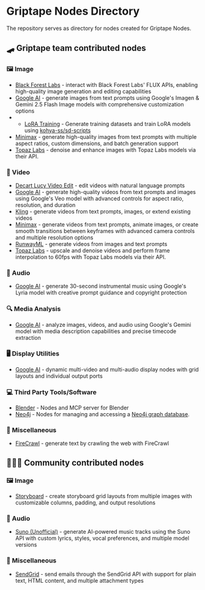 # Griptape Nodes Directory

The repository serves as directory for nodes created for Griptape Nodes.

## 🛹 Griptape team contributed nodes

### 🖼️ Image

* [Black Forest Labs](https://github.com/griptape-ai/griptape-nodes-library-blackforestlabs) - interact with Black Forest Labs' FLUX APIs, enabling high-quality image generation and editing capabilities
* [Google AI](https://github.com/griptape-ai/griptape-nodes-library-googleai) - generate images from text prompts using Google's Imagen & Gemini 2.5 Flash Image models with comprehensive customization options
* * [LoRA Training](https://github.com/griptape-ai/griptape-nodes-lora-training-library) - Generate training datasets and train LoRA models using [kohya-ss/sd-scripts](https://github.com/kohya-ss/sd-scripts)
* [Minimax](https://github.com/griptape-ai/griptape-nodes-library-minimax) - generate high-quality images from text prompts with multiple aspect ratios, custom dimensions, and batch generation support
* [Topaz Labs](https://github.com/griptape-ai/griptape-nodes-library-topazlabs) - denoise and enhance images with Topaz Labs models via their API.

### 🎥 Video

* [Decart Lucy Video Edit](https://github.com/griptape-ai/griptape-nodes-library-decart) - edit videos with natural language prompts
* [Google AI](https://github.com/griptape-ai/griptape-nodes-library-googleai) - generate high-quality videos from text prompts and images using Google's Veo model with advanced controls for aspect ratio, resolution, and duration
* [Kling](https://github.com/griptape-ai/griptape-nodes-library-kling) - generate videos from text prompts, images, or extend existing videos
* [Minimax](https://github.com/griptape-ai/griptape-nodes-library-minimax) - generate videos from text prompts, animate images, or create smooth transitions between keyframes with advanced camera controls and multiple resolution options
* [RunwayML](https://github.com/griptape-ai/griptape-nodes-library-runwayml) - generate videos from images and text prompts
* [Topaz Labs](https://github.com/griptape-ai/griptape-nodes-library-topazlabs) - upscale and denoise videos and perform frame interpolation to 60fps with Topaz Labs models via their API.

### 🎵 Audio

* [Google AI](https://github.com/griptape-ai/griptape-nodes-library-googleai) - generate 30-second instrumental music using Google's Lyria model with creative prompt guidance and copyright protection

### 🔍 Media Analysis

* [Google AI](https://github.com/griptape-ai/griptape-nodes-library-googleai) - analyze images, videos, and audio using Google's Gemini model with media description capabilities and precise timecode extraction

### 🖥️ Display Utilities

* [Google AI](https://github.com/griptape-ai/griptape-nodes-library-googleai) - dynamic multi-video and multi-audio display nodes with grid layouts and individual output ports

### 💻 Third Party Tools/Software

* [Blender](https://github.com/griptape-ai/griptape-nodes-library-blender) - Nodes and MCP server for Blender
* [Neo4j](https://github.com/griptape-ai/griptape-nodes-library-neo4j) - Nodes for managing and accessing a [Neo4j graph database](https://neo4j.com/).

### 🔧 Miscellaneous

* [FireCrawl](https://github.com/griptape-ai/griptape-nodes-library-firecrawl) - generate text by crawling the web with FireCrawl

## 🧑‍🤝‍🧑 Community contributed nodes

### 🖼️ Image

* [Storyboard](https://github.com/ian-griptape-ai/griptape-nodes-library-storyboard) - create storyboard grid layouts from multiple images with customizable columns, padding, and output resolutions

### 🎵 Audio

* [Suno (Unofficial)](https://github.com/ian-griptape-ai/griptape-nodes-libary-suno) - generate AI-powered music tracks using the Suno API with custom lyrics, styles, vocal preferences, and multiple model versions

### 🔧 Miscellaneous

* [SendGrid](https://github.com/ian-griptape-ai/griptape-nodes-library-sendgrid) - send emails through the SendGrid API with support for plain text, HTML content, and multiple attachment types
